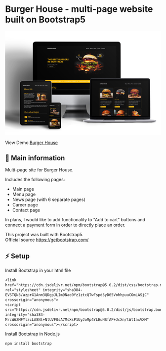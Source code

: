 # Burger House - multi-page website built on Bootstrap5

![cover](./assets/30.jpg)

View Demo <a href="https://burger-house-bs.netlify.app/" target="_blank">Burger House</a> 

## 🦉 Main information

Multi-page site for Burger House.

Includes the following pages:
- Main page
- Menu page
- News page (with 6 separate pages)
- Career page
- Contact page

In plans, I would like to add functionality to "Add to cart" buttons and connect a payment form in order to directly place an order.

This project was built with Bootstrap5.\
Official source https://getbootstrap.com/

## ⚡ Setup

Install Bootstrap in your html file 

```
<link href="https://cdn.jsdelivr.net/npm/bootstrap@5.0.2/dist/css/bootstrap.min.css" rel="stylesheet" integrity="sha384-EVSTQN3/azprG1Anm3QDgpJLIm9Nao0Yz1ztcQTwFspd3yD65VohhpuuCOmLASjC" crossorigin="anonymous">
<script src="https://cdn.jsdelivr.net/npm/bootstrap@5.0.2/dist/js/bootstrap.bundle.min.js" integrity="sha384-MrcW6ZMFYlzcLA8Nl+NtUVF0sA7MsXsP1UyJoMp4YLEuNSfAP+JcXn/tWtIaxVXM" crossorigin="anonymous"></script>
```

Install Bootstrap in Node.js

```
npm install bootstrap
```